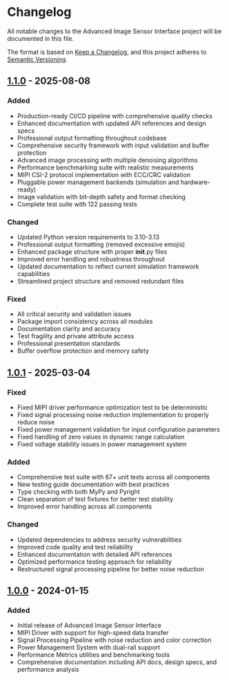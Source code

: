 # Changelog

All notable changes to the Advanced Image Sensor Interface project will be documented in this file.

The format is based on [Keep a Changelog](https://keepachangelog.com/en/1.0.0/),
and this project adheres to [Semantic Versioning](https://semver.org/spec/v2.0.0.html).

## [1.1.0] - 2025-08-08

### Added
- Production-ready CI/CD pipeline with comprehensive quality checks
- Enhanced documentation with updated API references and design specs
- Professional output formatting throughout codebase
- Comprehensive security framework with input validation and buffer protection
- Advanced image processing with multiple denoising algorithms
- Performance benchmarking suite with realistic measurements
- MIPI CSI-2 protocol implementation with ECC/CRC validation
- Pluggable power management backends (simulation and hardware-ready)
- Image validation with bit-depth safety and format checking
- Complete test suite with 122 passing tests

### Changed
- Updated Python version requirements to 3.10-3.13
- Professional output formatting (removed excessive emojis)
- Enhanced package structure with proper __init__.py files
- Improved error handling and robustness throughout
- Updated documentation to reflect current simulation framework capabilities
- Streamlined project structure and removed redundant files

### Fixed
- All critical security and validation issues
- Package import consistency across all modules
- Documentation clarity and accuracy
- Test fragility and private attribute access
- Professional presentation standards
- Buffer overflow protection and memory safety

## [1.0.1] - 2025-03-04

### Fixed
- Fixed MIPI driver performance optimization test to be deterministic
- Fixed signal processing noise reduction implementation to properly reduce noise
- Fixed power management validation for input configuration parameters
- Fixed handling of zero values in dynamic range calculation
- Fixed voltage stability issues in power management system

### Added
- Comprehensive test suite with 67+ unit tests across all components
- New testing guide documentation with best practices
- Type checking with both MyPy and Pyright
- Clean separation of test fixtures for better test stability
- Improved error handling across all components

### Changed
- Updated dependencies to address security vulnerabilities
- Improved code quality and test reliability
- Enhanced documentation with detailed API references
- Optimized performance testing approach for reliability
- Restructured signal processing pipeline for better noise reduction

## [1.0.0] - 2024-01-15

### Added
- Initial release of Advanced Image Sensor Interface
- MIPI Driver with support for high-speed data transfer
- Signal Processing Pipeline with noise reduction and color correction
- Power Management System with dual-rail support
- Performance Metrics utilities and benchmarking tools
- Comprehensive documentation including API docs, design specs, and performance analysis

[1.1.0]: https://github.com/muditbhargava66/Advanced-Image-Sensor-Interface/compare/v1.0.1...v1.1.0
[1.0.1]: https://github.com/muditbhargava66/Advanced-Image-Sensor-Interface/compare/v1.0.0...v1.0.1
[1.0.0]: https://github.com/muditbhargava66/Advanced-Image-Sensor-Interface/releases/tag/v1.0.0
